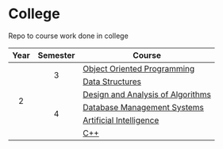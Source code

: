 # College
Repo to course work done in college

<table>
<thead>
  <tr>
    <th>Year</th>
    <th>Semester</th>
    <th>Course</th>
  </tr>
</thead>
<tbody>
  <tr>
    <td rowspan="6" align="center">2</td>
    <td rowspan="2" align="center">3</td>
    <td><a href="Year 2/Semester 3/OOP/">Object Oriented Programming</a></td>
  </tr>
  <tr>
    <td><a href="Year 2/Semester 3/Data Structures/">Data Structures</a></td>
  </tr>
  <tr>
    <td rowspan="4" align="center">4</td>
    <td><a href="Year 2/Semester 4/DAA/">Design and Analysis of Algorithms</a></td>
  </tr>
  <tr>
    <td><a href="Year 2/Semester 4/DBMS/">Database Management Systems</a></td>
  </tr>
  <tr>
    <td><a href="Year 2/Semester 4/AI/">Artificial Intelligence</a></td>
  </tr>
    <tr>
    <td><a href="Year 2/Semester 4/CPP/">C++</a></td>
  </tr>
  







</tbody>
</table>
